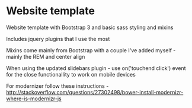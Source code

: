 # Website template
Website template with Bootstrap 3 and basic sass styling and mixins

Includes jquery plugins that I use the most

Mixins come mainly from Bootstrap with a couple I've added myself - mainly the REM and center align

When using the updated slidebars plugin - use on('touchend click') event for the close functionallity to work on mobile devices

For modernizer follow these instructions - http://stackoverflow.com/questions/27302498/bower-install-modernizr-where-is-modernizr-js
